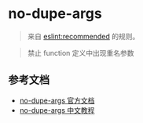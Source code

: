 # no-dupe-args

> 来自 [eslint:recommended](https://eslint.org/docs/rules/) 的规则。

> 禁止 function 定义中出现重名参数

## 参考文档

- [no-dupe-args 官方文档](https://eslint.org/docs/rules/no-dupe-args)
- [no-dupe-args 中文教程](https://eslint.cn/docs/rules/no-dupe-args)
